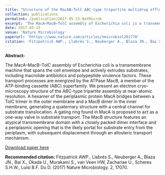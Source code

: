 ```yaml
---
title: "Structure of the MacAB–TolC ABC-type tripartite multidrug efflux pump"
collection: publications
permalink: /publication/2017-05-15-NatMicrob
excerpt: 'The MacA–MacB–TolC assembly of Escherichia coli is a transmembrane machine that spans the cell envelope and actively extrudes substrates, including macrolide antibiotics and polypeptide virulence factors. These transport processes are energized by the ATPase MacB, a member of the ATP-binding cassette (ABC) superfamily. We present the first electron cryo-microscopy structure of the ABC-type tripartite assembly at near-atomic resolution.'
date: 2017-05-15
venue: 'Nature Microbiology'
paperurl: 'hhttps://www.nature.com/articles/nmicrobiol201770'
citation: 'Fitzpatrick AWP., Llabrés S., Neuberger A., Blaza JN., Bai X., Okada U., Murakami S., van Veen HW, Zachariae U., Scheres S.H.W., Luisi B.F. Du D. (2017) Nature Microbiology. 2, 17070.'
---
```


**Abstract:**

The MacA–MacB–TolC assembly of Escherichia coli is a transmembrane machine that spans the cell envelope and actively extrudes substrates, including macrolide antibiotics and polypeptide virulence factors. These transport processes are energized by the ATPase MacB, a member of the ATP-binding cassette (ABC) superfamily. We present an electron cryo-microscopy structure of the ABC-type tripartite assembly at near-atomic resolution. A hexamer of the periplasmic protein MacA bridges between a TolC trimer in the outer membrane and a MacB dimer in the inner membrane, generating a quaternary structure with a central channel for substrate translocation. A gating ring found in MacA is proposed to act as a one-way valve in substrate transport. The MacB structure features an atypical transmembrane domain with a closely packed dimer interface and a periplasmic opening that is the likely portal for substrate entry from the periplasm, with subsequent displacement through an allosteric transport mechanism.

[Download paper here](https://www.nature.com/articles/nmicrobiol201770)

**Recommended citation:** Fitzpatrick AWP., Llabrés S., Neuberger A., Blaza JN., Bai X., Okada U., Murakami S., van Veen HW, Zachariae U., Scheres S.H.W., Luisi B.F. Du D. (2017) Nature Microbiology. 2, 17070.
